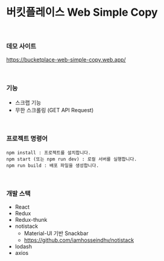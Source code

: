 # 버킷플레이스 Web Simple Copy

<br />

### 데모 사이트
https://bucketplace-web-simple-copy.web.app/

<br />

### 기능
- 스크랩 기능
- 무한 스크롤링 (GET API Request)

<br />

### 프로젝트 명령어
```
npm install : 프로젝트를 설치합니다.
npm start (또는 npm run dev) : 로컬 서버를 실행합니다.
npm run build : 배포 파일을 생성합니다.
``` 

<br />

### 개발 스택
- React
- Redux
- Redux-thunk
- notistack
	- Material-UI 기반 Snackbar
	- https://github.com/iamhosseindhv/notistack
- lodash
- axios 	

<br />
